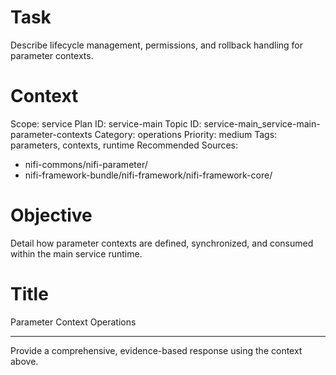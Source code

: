 # Task
Describe lifecycle management, permissions, and rollback handling for parameter contexts.

# Context
Scope: service
Plan ID: service-main
Topic ID: service-main_service-main-parameter-contexts
Category: operations
Priority: medium
Tags: parameters, contexts, runtime
Recommended Sources:
- nifi-commons/nifi-parameter/
- nifi-framework-bundle/nifi-framework/nifi-framework-core/

# Objective
Detail how parameter contexts are defined, synchronized, and consumed within the main service runtime.

# Title
Parameter Context Operations

---

Provide a comprehensive, evidence-based response using the context above.
